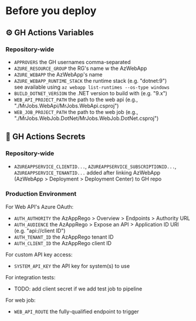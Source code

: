 # Before you deploy
## ⚙️ GH Actions Variables
### Repository-wide
- `APPROVERS` the GH usernames comma-separated
- `AZURE_RESOURCE_GROUP` the RG's name w the AzWebApp
- `AZURE_WEBAPP` the AzWebApp's name
- `AZURE_WEBAPP_RUNTIME_STACK` the runtime stack (e.g. "dotnet:9")  
  see available using `az webapp list-runtimes --os-type windows`
- `BUILD_DOTNET_VERSION` the .NET version to build with (e.g. "9.x")
- `WEB_API_PROJECT_PATH` the path to the web api (e.g., "./MrJobs.WebApi/MrJobs.WebApi.csproj")
- `WEB_JOB_PROJECT_PATH` the path to the web job (e.g., "./MrJobs.WebJob.DotNet/MrJobs.WebJob.DotNet.csproj")

## 🤫 GH Actions Secrets
### Repository-wide
- `AZUREAPPSERVICE_CLIENTID...`, `AZUREAPPSERVICE_SUBSCRIPTIONID...`, `AZUREAPPSERVICE_TENANTID...` added after linking AzWebApp (AzWebApp > Deployment > Deployment Center) to GH repo

### Production Environment
For Web API's Azure OAuth:
- `AUTH_AUTHORITY` the AzAppRego > Overview > Endpoints > Authority URL
- `AUTH_AUDIENCE` the AzAppRego > Expose an API > Application ID URI (e.g. "api://client ID")
- `AUTH_TENANT_ID` the AzAppRego tenant ID
- `AUTH_CLIENT_ID` the AzAppRego client ID

For custom API key access:
- `SYSTEM_API_KEY` the API key for system(s) to use

For integration tests:
- TODO: add client secret if we add test job to pipeline

For web job:
- `WEB_API_ROUTE` the fully-qualified endpoint to trigger
